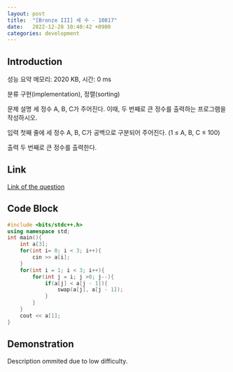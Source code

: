 ```yaml
---
layout: post
title:  "[Bronze III] 세 수 - 10817"
date:   2022-12-28 10:40:42 +0900
categories: development
---
```


## Introduction

성능 요약
메모리: 2020 KB, 시간: 0 ms

분류
구현(implementation), 정렬(sorting)

문제 설명
세 정수 A, B, C가 주어진다. 이때, 두 번째로 큰 정수를 출력하는 프로그램을 작성하시오.

입력
첫째 줄에 세 정수 A, B, C가 공백으로 구분되어 주어진다. (1 ≤ A, B, C ≤ 100)

출력
두 번째로 큰 정수를 출력한다.

## Link

[Link of the question](https://www.acmicpc.net/problem/10817)

## Code Block

```c++
#include <bits/stdc++.h>
using namespace std;
int main(){
    int a[3];
    for(int i= 0; i < 3; i++){
        cin >> a[i];
    }
    for(int i = 1; i < 3; i++){
        for(int j = i; j >0; j--){
            if(a[j] < a[j - 1]){
                swap(a[j], a[j - 1]);
            }
        }
    }
    cout << a[1];
}
```

## Demonstration

Description ommited due to low difficulty.
